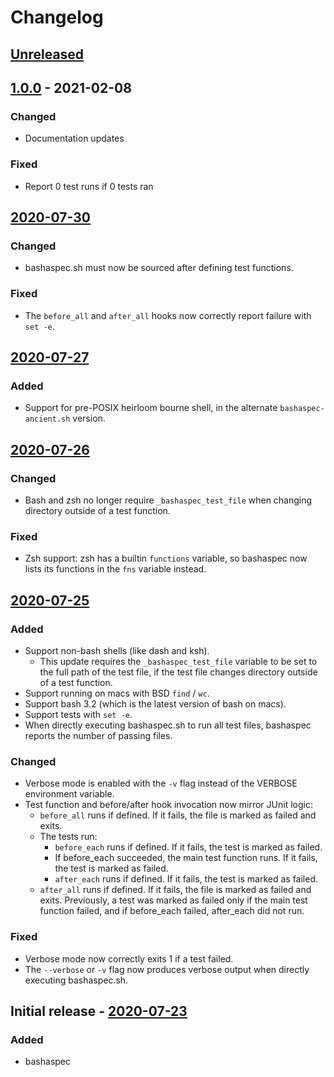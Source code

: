 # Changelog

## [Unreleased]

## [1.0.0] - 2021-02-08
### Changed
* Documentation updates

### Fixed
* Report 0 test runs if 0 tests ran

## [2020-07-30]
### Changed
* bashaspec.sh must now be sourced after defining test functions.

### Fixed
* The `before_all` and `after_all` hooks now correctly report failure with `set -e`.

## [2020-07-27]
### Added
* Support for pre-POSIX heirloom bourne shell, in the alternate `bashaspec-ancient.sh` version.

## [2020-07-26]
### Changed
* Bash and zsh no longer require `_bashaspec_test_file` when changing directory outside of a test function.

### Fixed
* Zsh support: zsh has a builtin `functions` variable, so bashaspec now lists its functions in the `fns` variable instead.

## [2020-07-25]
### Added
* Support non-bash shells (like dash and ksh).
    * This update requires the `_bashaspec_test_file` variable to be set to the full path of the test file, if the test file changes directory outside of a test function.
* Support running on macs with BSD `find` / `wc`.
* Support bash 3.2 (which is the latest version of bash on macs).
* Support tests with `set -e`.
* When directly executing bashaspec.sh to run all test files, bashaspec reports the number of passing files.

### Changed
* Verbose mode is enabled with the `-v` flag instead of the VERBOSE environment variable.
* Test function and before/after hook invocation now mirror JUnit logic:
    * `before_all` runs if defined. If it fails, the file is marked as failed and exits.
    * The tests run:
        * `before_each` runs if defined. If it fails, the test is marked as failed.
        * If before_each succeeded, the main test function runs. If it fails, the test is marked as failed.
        * `after_each` runs if defined. If it fails, the test is marked as failed.
    * `after_all` runs if defined. If it fails, the file is marked as failed and exits.
  Previously, a test was marked as failed only if the main test function failed, and if before_each failed, after_each did not run.

### Fixed
* Verbose mode now correctly exits 1 if a test failed.
* The `--verbose` or `-v` flag now produces verbose output when directly executing bashaspec.sh.

## Initial release - [2020-07-23]
### Added
* bashaspec

[Unreleased]: https://github.com/d10n/bashaspec/compare/v1.0.0...HEAD
[1.0.0]: https://github.com/d10n/bashaspec/compare/a2390b481e9dbcc9048f72db20d41963e8417ab5...v1.0.0
[2020-07-30]: https://github.com/d10n/bashaspec/compare/ab844f2071ff0f838d0bcadaa22be36b3773d3c3...a2390b481e9dbcc9048f72db20d41963e8417ab5
[2020-07-27]: https://github.com/d10n/bashaspec/compare/41eebcd853d6f14bff1e7594559232d7be875f40...ab844f2071ff0f838d0bcadaa22be36b3773d3c3
[2020-07-26]: https://github.com/d10n/bashaspec/compare/68929d8b370e0372c2f5111787272aa87d934989...41eebcd853d6f14bff1e7594559232d7be875f40
[2020-07-25]: https://github.com/d10n/bashaspec/compare/fd1e826435f080b074ca38ab5e9b0e806db9eb50...68929d8b370e0372c2f5111787272aa87d934989
[2020-07-23]: https://github.com/d10n/bashaspec/compare/0f2f95a3674d0a906dca649255e9d3048193dfca...fd1e826435f080b074ca38ab5e9b0e806db9eb50
